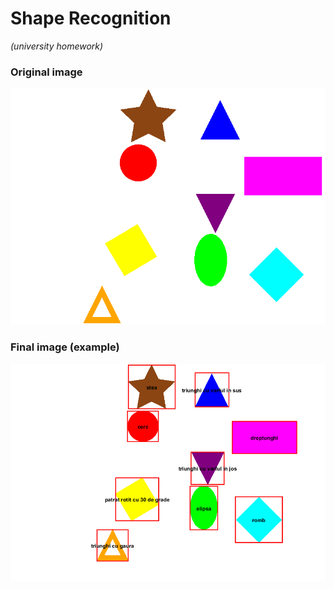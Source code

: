 # Shape Recognition
_(university homework)_

### Original image
<img width="853" alt="Geometrical Shapes" src="https://github.com/lazarescu1/shape-recognition/blob/master/images/shapes.png">

### Final image (example)
<img width="853" alt="Final Image" src="https://github.com/lazarescu1/shape-recognition/blob/master/images/final_image_ex.png">
